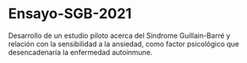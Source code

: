# Ensayo-SGB-2021
Desarrollo de un estudio piloto acerca del Sindrome Guillain-Barré y relación con la sensibilidad a la ansiedad, como factor psicológico que desencadenaría la enfermedad autoinmune. 
